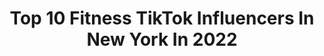 ---
title: Top 10 Fitness TikTok Influencers In New York In 2022
description: >-
  Find top fitness TikTok influencers in New York in 2022. Most popular hashtags: #fitness #newyork #fyp #viral.
platform: TikTok
hits: 94
text_top: Discover the best TikTok profiles on inBeat.
text_bottom: Our search engine holds 94 TikTok influencers like this in New York, United States for you to contact.
profiles:
  - username: "sunainabhagisb"
    fullname: >-
      Sunaina Bhagi
    bio: >-
      Actor Model Fitness freak New York📍Mumbai📍Delhi📍 Instagram- sunainabhagi
    location: "United States"
    followers: 63300
    engagement: 535
    commentsToLikes: 0.046706
    id: ckbwjfosa3jji0j23kdgxx6ip
    verified: false
    hashtags: "#inthewild, #usa, #creator, #newyork"
  - username: "sebastiansolano38"
    fullname: >-
      Sebastian Solano
    bio: >-
      Follow My IG Above ! ^ NJ | 🇨🇴
    location: "United States"
    followers: 14000
    engagement: 494
    commentsToLikes: 0.031067
    id: ck9gldroknupc0j78y4okh95t
    verified: false
    hashtags: "#ownthecurve, #quarantine, #drone, #latinos"
  - username: "officialevanashmore"
    fullname: >-
      Evan Ashmore
    bio: >-
      👻: Ev4n “Never be too cool to be silly” - Granny
    location: "United States"
    followers: 306800
    engagement: 1288
    commentsToLikes: 0.027825
    id: ck9gklsohjvn00j78bi6qyxtf
    verified: false
    hashtags: "#music, #duet, #imjealous, #fitness"
  - username: "thejeremystrong"
    fullname: >-
      Jeremy Strong
    bio: >-
      Go search for all my music under “Jeremy Kenyel”
    location: "United States"
    followers: 1000000
    engagement: 1232
    commentsToLikes: 0.016965
    id: ck8knvveheylg0j78a044tml2
    verified: true
    hashtags: "#fyp, #trend, #affirmations, #viral"
  - username: "brianjohnsadventure"
    fullname: >-
      brianjohnsadventure
    bio: >-
      93 k Insta. Brianjohnsadventure, hype me up
    location: "United States"
    followers: 4889
    engagement: 2055
    commentsToLikes: 0.297501
    id: ckbfiiy0beanz0j23sefdjyq9
    verified: false
    hashtags: "#sketch, #adventure, #nationalparks, #fyp"
  - username: "veronicaridge"
    fullname: >-
      Veronica Ridge
    bio: >-
      Hairstylist & Patrick Ridge’s Wife 👇🏻O.F Link 👇🏻
    location: "United States"
    followers: 197800
    engagement: 821
    commentsToLikes: 0.022081
    id: ck9c0fmrqo9140j783xo1j93c
    verified: false
    hashtags: "#grandma, #content, #fitnesstravel, #healthytravel"
  - username: "thetexasguy"
    fullname: >-
      Reagan Green
    bio: >-
      No bullcrap Christian ✝️ Podcast - Spotify and Apple Podcast 🎙 Link in website
    location: "United States"
    followers: 73500
    engagement: 1923
    commentsToLikes: 0.066956
    id: ckavjn74osdue0j239m3txeyw
    verified: false
    hashtags: "#podcast, #fyp, #jesus, #christian"
  - username: "maliamakaila"
    fullname: >-
      Malia Makaila 👼🏼
    bio: >-
      NYC Fitness Coach Workout with me IG @malia.makaila
    location: "United States"
    followers: 193600
    engagement: 1001
    commentsToLikes: 0.032161
    id: ck9rjt5bkppgu0j78hm0nuym0
    verified: false
    hashtags: "#foryou, #challenge, #photo, #fyp"
  - username: "ron_the_barber66"
    fullname: >-
      Ron_the_barber66
    bio: >-
      Instagram- Ron_the_barber66
    location: "United States"
    followers: 5010
    engagement: 400
    commentsToLikes: 0.047494
    id: ckb99ib20tql20j23tdgcx8xl
    verified: false
    hashtags: "#barbershop, #covid19, #barber, #blacklivesmatter"
  - username: "jakekulakowski"
    fullname: >-
      jake
    bio: >-
      new york ig: @jakekulakowski get your vibz merch now
    location: "United States"
    followers: 1300000
    engagement: 2151
    commentsToLikes: 0.056148
    id: ck8f6fq8v2la40j78cpir1pds
    verified: false
    hashtags: "#showupshowoff, #fyp, #basketball, #viral"
---